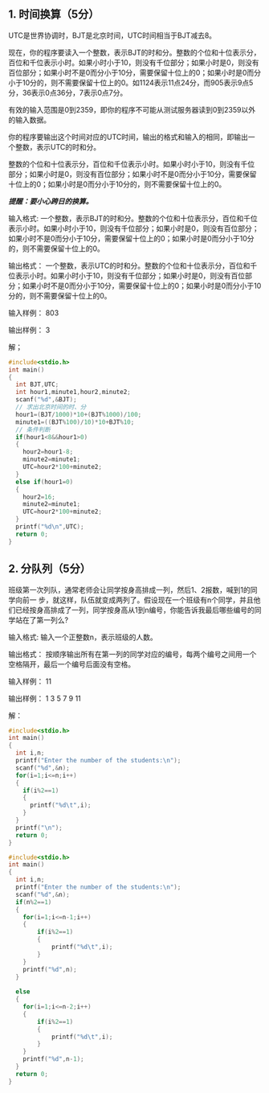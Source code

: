 ## 1. 时间换算（5分）

UTC是世界协调时，BJT是北京时间，UTC时间相当于BJT减去8。

现在，你的程序要读入一个整数，表示BJT的时和分。整数的个位和十位表示分，百位和千位表示小时。如果小时小于10，则没有千位部分；如果小时是0，则没有百位部分；如果小时不是0而分小于10分，需要保留十位上的0；如果小时是0而分小于10分的，则不需要保留十位上的0。如1124表示11点24分，而905表示9点5分，36表示0点36分，7表示0点7分。

有效的输入范围是0到2359，即你的程序不可能从测试服务器读到0到2359以外的输入数据。

你的程序要输出这个时间对应的UTC时间，输出的格式和输入的相同，即输出一个整数，表示UTC的时和分。

整数的个位和十位表示分，百位和千位表示小时。如果小时小于10，则没有千位部分；如果小时是0，则没有百位部分；如果小时不是0而分小于10分，需要保留十位上的0；如果小时是0而分小于10分的，则不需要保留十位上的0。

_**提醒：要小心跨日的换算。**_

输入格式:
一个整数，表示BJT的时和分。整数的个位和十位表示分，百位和千位表示小时。如果小时小于10，则没有千位部分；如果小时是0，则没有百位部分；如果小时不是0而分小于10分，需要保留十位上的0；如果小时是0而分小于10分的，则不需要保留十位上的0。

输出格式：
一个整数，表示UTC的时和分。整数的个位和十位表示分，百位和千位表示小时。如果小时小于10，则没有千位部分；如果小时是0，则没有百位部分；如果小时不是0而分小于10分，需要保留十位上的0；如果小时是0而分小于10分的，则不需要保留十位上的0。

输入样例：
803

输出样例：
3

解；
```C
#include<stdio.h>
int main()
{
  int BJT,UTC;
  int hour1,minute1,hour2,minute2;
  scanf("%d",&BJT);
  // 求出北京时间的时、分
  hour1=(BJT/1000)*10+(BJT%1000)/100;
  minute1=((BJT%100)/10)*10+BJT%10;
  // 条件判断
  if(hour1<8&&hour1>0)
  {
    hour2=hour1-8;
    minute2=minute1;
    UTC=hour2*100+minute2;
  }
  else if(hour1=0)
  {
    hour2=16;
    minute2=minute1;
    UTC=hour2*100+minute2;
  }
  printf("%d\n",UTC);
  return 0;
}

```

## 2. 分队列（5分）

班级第一次列队，通常老师会让同学按身高排成一列，然后1、2报数，喊到1的同学向前一 步，就这样，队伍就变成两列了。假设现在一个班级有n个同学，并且他们已经按身高排成了一列，同学按身高从1到n编号，你能告诉我最后哪些编号的同学站在了第一列么? 

输入格式:
输入一个正整数n，表示班级的人数。

输出格式：
按顺序输出所有在第一列的同学对应的编号，每两个编号之间用一个空格隔开，最后一个编号后面没有空格。

输入样例：
11

输出样例：
1 3 5 7 9 11

解：
```C
#include<stdio.h>
int main()
{
  int i,n;
  printf("Enter the number of the students:\n");
  scanf("%d",&n);
  for(i=1;i<=n;i++)
  {
    if(i%2==1)
    {
      printf("%d\t",i); 
    } 
  }
  printf("\n");
  return 0;
}
```

```C
#include<stdio.h>
int main()
{
  int i,n;
  printf("Enter the number of the students:\n");
  scanf("%d",&n);
  if(n%2==1)
  {
    for(i=1;i<=n-1;i++)
    {
        if(i%2==1)
        {
            printf("%d\t",i); 
        }
    }
    printf("%d",n);
  }
 
  else
  {
    for(i=1;i<=n-2;i++)
    {
        if(i%2==1)
        {
            printf("%d\t",i); 
        }
    }
    printf("%d",n-1);
  }
  return 0;
}
```
